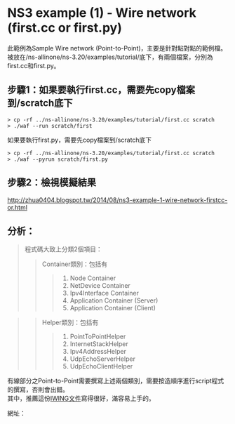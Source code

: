 NS3 example (1) - Wire network (first.cc or first.py)
====================================
此範例為Sample Wire network (Point-to-Point)，主要是針對點對點的範例檔。被放在/ns-allinone/ns-3.20/examples/tutorial/底下，有兩個檔案，分別為first.cc和first.py。

步驟1：如果要執行first.cc，需要先copy檔案到/scratch底下
------------
    > cp -rf ../ns-allinone/ns-3.20/examples/tutorial/first.cc scratch
    > ./waf --run scratch/first

如果要執行first.py，需要先copy檔案到/scratch底下

    > cp -rf ../ns-allinone/ns-3.20/examples/tutorial/first.cc scratch
    > ./waf --pyrun scratch/first.py

步驟2：檢視模擬結果
------------
http://zhua0404.blogspot.tw/2014/08/ns3-example-1-wire-network-firstcc-or.html

分析：
-------------
> 程式碼大致上分類2個項目：
> > Container類別：包括有
> > > 1. Node Container
> > > 2. NetDevice Container
> > > 3. Ipv4Interface Container
> > > 4. Application Container (Server)
> > > 5. Application Container (Client)

> > Helper類別：包括有
> > > 1. PointToPointHelper
> > > 2. InternetStackHelper
> > > 3. Ipv4AddressHelper
> > > 4. UdpEchoServerHelper
> > > 5. UdpEchoClientHelper

有線部分之Point-to-Point需要撰寫上述兩個類別，需要按造順序進行script程式的撰寫，否則會出錯。 <br />
其中，推薦這份[IWING文件](http://iwing.cpe.ku.ac.th/sites/default/files/file4download/ns3-Part3-Wireline.pdf)寫得很好，滿容易上手的。 <br />

網址：
